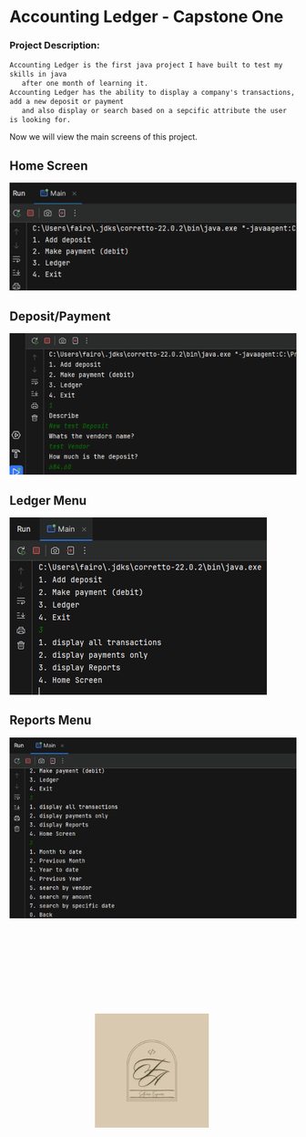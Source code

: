 # Accounting Ledger - Capstone One
### Project Description:
    Accounting Ledger is the first java project I have built to test my skills in java
       after one month of learning it. 
    Accounting Ledger has the ability to display a company's transactions, add a new deposit or payment
       and also display or search based on a sepcific attribute the user is looking for.
Now we will view the main screens of this project.

## Home Screen
![Main Menu Screen](images/MainMenuScreen.png)

## Deposit/Payment 
![Deposit/Payment](images/DepositScreen.png)

## Ledger Menu
![Ledger Menu](images/LedgerMenu.png)

## Reports Menu
![Reports Menu](images/ReportsScreen.png)

<img src="images/Logo.png" width =200px height=200px style="margin:150px">
